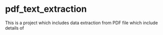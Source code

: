 # pdf_text_extraction
This is a project which includes data extraction from PDF file which include details of 
